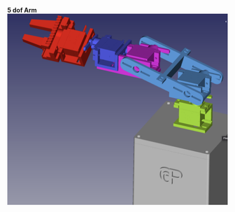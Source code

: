 
**5 dof Arm**
<a href="https://github.com/RudyMartin/dsai-2025/tree/main/ASU/5-Lab%20Resources/5dof">
<img src="https://github.com/RudyMartin/dsai-2025/blob/main/ASU/5-Lab%20Resources/pics/5dof-mini-robot.png"  width="600" ></a>
